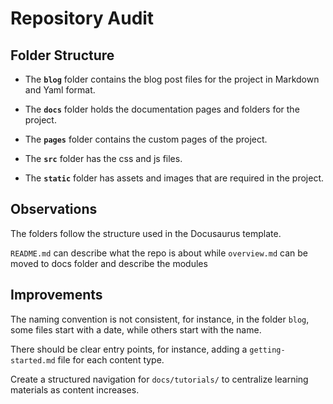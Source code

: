 # Repository Audit

## Folder Structure

- The **`blog`** folder contains the blog post files for the project in Markdown and Yaml format.

- The **`docs`** folder holds the documentation pages and folders for the project.

- The **`pages`** folder contains the custom pages of the project.

- The **`src`** folder has the css and js files.

- The **`static`** folder has assets and images that are required in the project.

## Observations

The folders follow the structure used in the Docusaurus template.

`README.md` can describe what the repo is about while `overview.md` can be moved to docs folder and describe the modules

## Improvements

The naming convention is not consistent, for instance, in the folder `blog`, some files start with a date, while others start with the name.

There should be clear entry points, for instance, adding a `getting-started.md` file for each content type.

Create a structured navigation for `docs/tutorials/` to centralize learning materials as content increases.
